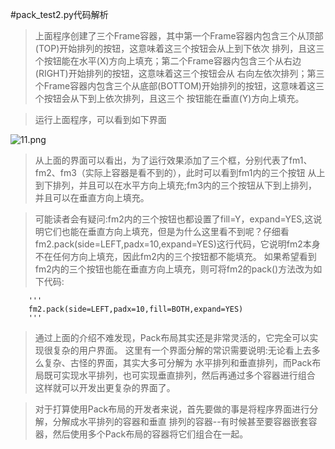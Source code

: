 #pack_test2.py代码解析
> 上面程序创建了三个Frame容器，其中第一个Frame容器内包含三个从顶部(TOP)开始排列的按钮，这意味着这三个按钮会从上到下依次
  排列，且这三个按钮能在水平(X)方向上填充；第二个Frame容器内包含三个从右边(RIGHT)开始排列的按钮，这意味着这三个按钮会从
  右向左依次排列；第三个Frame容器内包含三个从底部(BOTTOM)开始排列的按钮，这意味着这三个按钮会从下到上依次排列，且这三个
  按钮能在垂直(Y)方向上填充。

> 运行上面程序，可以看到如下界面

![11.png](/Users/kingdom/Documents/githubcode/NA_PYTHON/python/training/crazy_python/chapter11/Tkinter/Management_of_layout/pack/11.png)

> 从上面的界面可以看出，为了运行效果添加了三个框，分别代表了fm1、fm2、fm3（实际上容器是看不到的），此时可以看到fm1内的三个按钮
  从上到下排列，并且可以在水平方向上填充;fm3内的三个按钮从下到上排列，并且可以在垂直方向上填充。

> 可能读者会有疑问:fm2内的三个按钮也都设置了fill=Y，expand=YES,这说明它们也能在垂直方向上填充，但是为什么这里看不到呢？仔细看
  fm2.pack(side=LEFT,padx=10,expand=YES)这行代码，它说明fm2本身不在任何方向上填充，因此fm2内的三个按钮都不能填充。
  > 如果希望看到fm2内的三个按钮也能在垂直方向上填充，则可将fm2的pack()方法改为如下代码:
        
        '''
        fm2.pack(side=LEFT,padx=10,fill=BOTH,expand=YES)
        '''
> 通过上面的介绍不难发现，Pack布局其实还是非常灵活的，它完全可以实现很复杂的用户界面。
  这里有一个界面分解的常识需要说明:无论看上去多么复杂、古怪的界面，其实大多可分解为
  水平排列和垂直排列，而Pack布局既可实现水平排列，也可实现垂直排列，然后再通过多个容器进行组合
  这样就可以开发出更复杂的界面了。

> 对于打算使用Pack布局的开发者来说，首先要做的事是将程序界面进行分解，分解成水平排列的容器和垂直
  排列的容器--有时候甚至要容器嵌套容器，然后使用多个Pack布局的容器将它们组合在一起。
